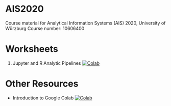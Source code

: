 # AIS2020
Course material for Analytical Information Systems (AIS) 2020, University of Würzburg
Course number: 10606400

# Worksheets
1. Jupyter and R Analytic Pipelines [![Colab](https://colab.research.google.com/assets/colab-badge.svg)](https://colab.research.google.com/github/wi3jmu/AIS2020/blob/master/notebooks/AIS_W01_SS20_Intro.ipynb) 

# Other Resources
- Introduction to Google Colab [![Colab](https://colab.research.google.com/assets/colab-badge.svg)](https://colab.research.google.com/notebooks/intro.ipynb)
